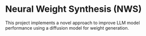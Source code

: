 # Neural Weight Synthesis (NWS)

This project implements a novel approach to improve LLM model performance using a diffusion model for weight generation. 